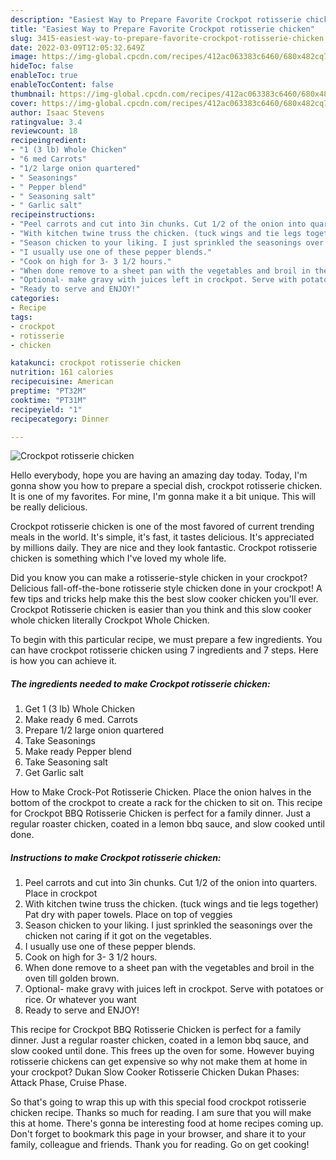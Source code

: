 ```yaml
---
description: "Easiest Way to Prepare Favorite Crockpot rotisserie chicken"
title: "Easiest Way to Prepare Favorite Crockpot rotisserie chicken"
slug: 3415-easiest-way-to-prepare-favorite-crockpot-rotisserie-chicken
date: 2022-03-09T12:05:32.649Z
image: https://img-global.cpcdn.com/recipes/412ac063383c6460/680x482cq70/crockpot-rotisserie-chicken-recipe-main-photo.jpg
hideToc: false
enableToc: true
enableTocContent: false
thumbnail: https://img-global.cpcdn.com/recipes/412ac063383c6460/680x482cq70/crockpot-rotisserie-chicken-recipe-main-photo.jpg
cover: https://img-global.cpcdn.com/recipes/412ac063383c6460/680x482cq70/crockpot-rotisserie-chicken-recipe-main-photo.jpg
author: Isaac Stevens
ratingvalue: 3.4
reviewcount: 18
recipeingredient:
- "1 (3 lb) Whole Chicken"
- "6 med Carrots"
- "1/2 large onion quartered"
- " Seasonings"
- " Pepper blend"
- " Seasoning salt"
- " Garlic salt"
recipeinstructions:
- "Peel carrots and cut into 3in chunks. Cut 1/2 of the onion into quarters. Place in crockpot"
- "With kitchen twine truss the chicken. (tuck wings and tie legs together) Pat dry with paper towels. Place on top of veggies"
- "Season chicken to your liking. I just sprinkled the seasonings over the chicken not caring if it got on the vegetables."
- "I usually use one of these pepper blends."
- "Cook on high for 3- 3 1/2 hours."
- "When done remove to a sheet pan with the vegetables and broil in the oven till golden brown."
- "Optional- make gravy with juices left in crockpot. Serve with potatoes or rice. Or whatever you want"
- "Ready to serve and ENJOY!"
categories:
- Recipe
tags:
- crockpot
- rotisserie
- chicken

katakunci: crockpot rotisserie chicken 
nutrition: 161 calories
recipecuisine: American
preptime: "PT32M"
cooktime: "PT31M"
recipeyield: "1"
recipecategory: Dinner

---
```



![Crockpot rotisserie chicken](https://img-global.cpcdn.com/recipes/412ac063383c6460/680x482cq70/crockpot-rotisserie-chicken-recipe-main-photo.jpg)

Hello everybody, hope you are having an amazing day today. Today, I'm gonna show you how to prepare a special dish, crockpot rotisserie chicken. It is one of my favorites. For mine, I'm gonna make it a bit unique. This will be really delicious.

Crockpot rotisserie chicken is one of the most favored of current trending meals in the world. It's simple, it's fast, it tastes delicious. It's appreciated by millions daily. They are nice and they look fantastic. Crockpot rotisserie chicken is something which I've loved my whole life.

Did you know you can make a rotisserie-style chicken in your crockpot? Delicious fall-off-the-bone rotisserie style chicken done in your crockpot! A few tips and tricks help make this the best slow cooker chicken you&#39;ll ever. Crockpot Rotisserie chicken is easier than you think and this slow cooker whole chicken literally Crockpot Whole Chicken.


To begin with this particular recipe, we must prepare a few ingredients. You can have crockpot rotisserie chicken using 7 ingredients and 7 steps. Here is how you can achieve it.

<!--inarticleads1-->

##### The ingredients needed to make Crockpot rotisserie chicken:

1. Get 1 (3 lb) Whole Chicken
1. Make ready 6 med. Carrots
1. Prepare 1/2 large onion quartered
1. Take  Seasonings
1. Make ready  Pepper blend
1. Take  Seasoning salt
1. Get  Garlic salt


How to Make Crock-Pot Rotisserie Chicken. Place the onion halves in the bottom of the crockpot to create a rack for the chicken to sit on. This recipe for Crockpot BBQ Rotisserie Chicken is perfect for a family dinner. Just a regular roaster chicken, coated in a lemon bbq sauce, and slow cooked until done. 

<!--inarticleads2-->

##### Instructions to make Crockpot rotisserie chicken:

1. Peel carrots and cut into 3in chunks. Cut 1/2 of the onion into quarters. Place in crockpot
1. With kitchen twine truss the chicken. (tuck wings and tie legs together) Pat dry with paper towels. Place on top of veggies
1. Season chicken to your liking. I just sprinkled the seasonings over the chicken not caring if it got on the vegetables.
1. I usually use one of these pepper blends.
1. Cook on high for 3- 3 1/2 hours.
1. When done remove to a sheet pan with the vegetables and broil in the oven till golden brown.
1. Optional- make gravy with juices left in crockpot. Serve with potatoes or rice. Or whatever you want
1. Ready to serve and ENJOY!

This recipe for Crockpot BBQ Rotisserie Chicken is perfect for a family dinner. Just a regular roaster chicken, coated in a lemon bbq sauce, and slow cooked until done. This frees up the oven for some. However buying rotisserie chickens can get expensive so why not make them at home in your crockpot? Dukan Slow Cooker Rotisserie Chicken Dukan Phases: Attack Phase, Cruise Phase. 

So that's going to wrap this up with this special food crockpot rotisserie chicken recipe. Thanks so much for reading. I am sure that you will make this at home. There's gonna be interesting food at home recipes coming up. Don't forget to bookmark this page in your browser, and share it to your family, colleague and friends. Thank you for reading. Go on get cooking!
